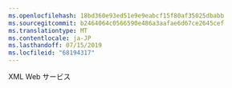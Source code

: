 ```yaml
---
ms.openlocfilehash: 18bd360e93ed51e9e9eabcf15f80af35025dbabb
ms.sourcegitcommit: b2464064c0566590e486a3aafae6d67ce2645cef
ms.translationtype: MT
ms.contentlocale: ja-JP
ms.lasthandoff: 07/15/2019
ms.locfileid: "68194317"
---
```

XML Web サービス
